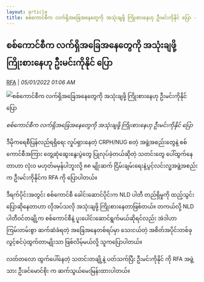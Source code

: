 ```yaml
---
layout: article
title: စစ်ကောင်စီက လက်ရှိအခြေအနေတွေကို အသုံးချဖို့ ကြိုးစားနေဟု ဦးမင်းကိုနိုင် ပြော - RFA
---
```


## စစ်ကောင်စီက လက်ရှိအခြေအနေတွေကို အသုံးချဖို့ ကြိုးစားနေဟု ဦးမင်းကိုနိုင် ပြော

[RFA](https://www.rfa.org/burmese/interview/interview-with-uminkonaing-01042022132643.html) | _05/01/2022 01:06 AM_
        
![စစ်ကောင်စီက လက်ရှိအခြေအနေတွေကို အသုံးချဖို့ ကြိုးစားနေဟု ဦးမင်းကိုနိုင် ပြော](https://www.rfa.org/burmese/interview/interview-with-uminkonaing-01042022132643.html/@@images/image/social_media)

_စစ်ကောင်စီက လက်ရှိအခြေအနေတွေကို အသုံးချဖို့ ကြိုးစားနေဟု ဦးမင်းကိုနိုင် ပြော_

ဒီမိုကရေစီပြန်လည်ရရှိရေး လှုပ်ရှားနေတဲ့ CRPH/NUG စတဲ့ အဖွဲ့အစည်းတွေနဲ့ စစ်ကောင်စီအကြား တွေ့ဆုံဆွေးနွေးပွဲတွေ ပြုလုပ်ခဲ့တယ်ဆိုတဲ့ သတင်းတွေ ပေါ်ထွက်နေတာဟာ လုံးဝ မဟုတ်မမှန်ပါဘူးလို့ ၈၈ မျိုးဆက် ငြိမ်းချမ်းရေးနဲ့ပွင့်လင်းလူ့အဖွဲ့အစည်းက ဦးမင်းကိုနိုင်က RFA ကို ပြောပါတယ်။

ဒီရက်ပိုင်းအတွင်း စစ်ကောင်စီ ခေါင်းဆောင်ပိုင်းက NLD ပါတီ တည်ရှိမှုကို ထည့်သွင်းပြောဆိုနေတာဟာ လိုအပ်သလို အသုံးချဖို့ ကြိုးစားနေတာဖြစ်တယ်။ တကယ်လို့ NLD ပါတီဝင်တချို့က စစ်ကောင်စီနဲ့ ပူးပေါင်းဆောင်ရွက်မယ်ဆိုရင်လည်း အဲဒါဟာ ကြမ်းတမ်းစွာ ဆက်ဆံခံရတဲ့ အခြေအနေတစ်ရပ်မှာ သေးငယ်တဲ့ အစိတ်အပိုင်းတစ်ခု လွင့်စင်ပဲ့ထွက်တာမျိုးသာ ဖြစ်လိမ့်မယ်လို့ သူကပြောပါတယ်။

လတ်တလော ထွက်ပေါ်နေတဲ့ သတင်းတချို့နဲ့ ပတ်သက်ပြီး ဦးမင်းကိုနိုင် ကို RFA အဖွဲ့သား ဦးခင်မောင်စိုး က ဆက်သွယ်မေးမြန်းထားပါတယ်။